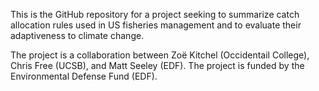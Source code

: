 This is the GitHub repository for a project seeking to summarize catch allocation rules used in US fisheries management and to evaluate their adaptiveness to climate change.

The project is a collaboration between Zoë Kitchel (Occidentail College), Chris Free (UCSB), and Matt Seeley (EDF). The project is funded by the Environmental Defense Fund (EDF).
